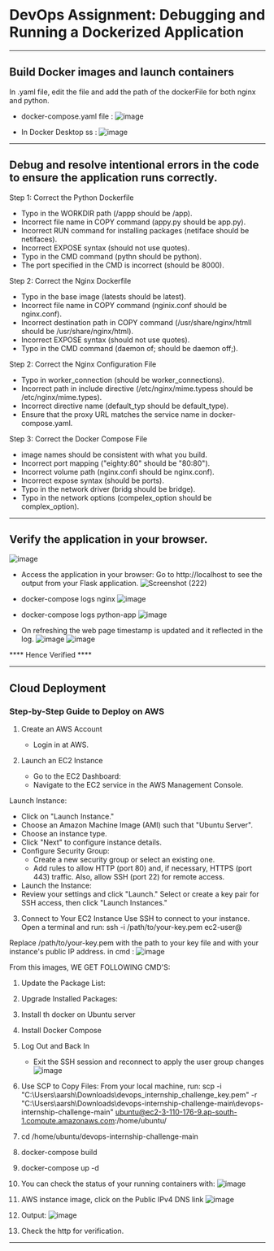 # DevOps Assignment: Debugging and Running a Dockerized Application


***********

## Build Docker images and launch containers
In .yaml file, edit the file and add the path of the dockerFile for both nginx and python.

- docker-compose.yaml file :
![image](https://github.com/user-attachments/assets/464b26fd-e98b-47f2-9ef0-768130e60b17)

- In Docker Desktop ss :
![image](https://github.com/user-attachments/assets/2f60a235-21a4-4e90-8a6f-08b938dc9c1c)
***********

## Debug and resolve intentional errors in the code to ensure the application runs correctly.
Step 1: Correct the Python Dockerfile
- Typo in the WORKDIR path (/appp should be /app).
- Incorrect file name in COPY command (appy.py should be app.py).
- Incorrect RUN command for installing packages (netiface should be netifaces).
- Incorrect EXPOSE syntax (should not use quotes).
- Typo in the CMD command (pythn should be python).
- The port specified in the CMD is incorrect (should be 8000).

Step 2: Correct the Nginx Dockerfile
- Typo in the base image (latests should be latest).
- Incorrect file name in COPY command (nginix.conf should be nginx.conf).
- Incorrect destination path in COPY command (/usr/share/nginx/htmll should be /usr/share/nginx/html).
- Incorrect EXPOSE syntax (should not use quotes).
- Typo in the CMD command (daemon of; should be daemon off;).

Step 2: Correct the Nginx Configuration File
- Typo in worker_connection (should be worker_connections).
- Incorrect path in include directive (/etc/nginx/mime.typess should be /etc/nginx/mime.types).
- Incorrect directive name (default_typ should be default_type).
- Ensure that the proxy URL matches the service name in docker-compose.yaml.

Step 3: Correct the Docker Compose File
- image names should be consistent with what you build.
- Incorrect port mapping ("eighty:80" should be "80:80").
- Incorrect volume path (nginx.confi should be nginx.conf).
- Incorrect expose syntax (should be ports).
- Typo in the network driver (bridg should be bridge).
- Typo in the network options (compelex_option should be complex_option).
***********

## Verify the application in your browser.
![image](https://github.com/user-attachments/assets/5e907170-b629-4320-90b7-bd58f418e834)

- Access the application in your browser:
   Go to http://localhost to see the output from your Flask application.
![Screenshot (222)](https://github.com/user-attachments/assets/776cec7f-cb8b-45dd-9509-a763d6df5419)

- docker-compose logs nginx 
![image](https://github.com/user-attachments/assets/d09d9798-fbf2-43dd-9ff3-1f0f5313cd43)

- docker-compose logs python-app
![image](https://github.com/user-attachments/assets/57d939a6-5a60-4e16-abbe-07e3ccc691b2)

- On refreshing the web page timestamp is updated and it reflected in the log.
![image](https://github.com/user-attachments/assets/27ec6a5f-e30f-4f08-9bbb-de7641273102)
![image](https://github.com/user-attachments/assets/28cc2af3-62ff-439f-9a03-5ab7ec416b9d)

**** Hence Verified ****
***********

## Cloud Deployment
### Step-by-Step Guide to Deploy on AWS
1. Create an AWS Account
   - Login in at AWS.

2. Launch an EC2 Instance
   - Go to the EC2 Dashboard:
   - Navigate to the EC2 service in the AWS Management Console.

Launch Instance:
- Click on "Launch Instance."
- Choose an Amazon Machine Image (AMI) such that "Ubuntu Server".
- Choose an instance type.
- Click "Next" to configure instance details.
- Configure Security Group:
   - Create a new security group or select an existing one.
   - Add rules to allow HTTP (port 80) and, if necessary, HTTPS (port 443) traffic. Also, allow SSH (port 22) for remote access.
- Launch the Instance:
- Review your settings and click "Launch."
Select or create a key pair for SSH access, then click "Launch Instances."

3. Connect to Your EC2 Instance
Use SSH to connect to your instance. Open a terminal and run:
      ssh -i /path/to/your-key.pem ec2-user@<your-ec2-public-ip>

Replace /path/to/your-key.pem with the path to your key file and <your-ec2-public-ip> with your instance's public IP address.
in cmd :
![image](https://github.com/user-attachments/assets/43a3843e-72e3-4265-adab-ad9d4ebca0dc)

From this images, WE GET FOLLOWING CMD'S:
   1. Update the Package List:
   2. Upgrade Installed Packages:
   3. Install th docker on Ubuntu server
   4. Install Docker Compose
   5. Log Out and Back In
      - Exit the SSH session and reconnect to apply the user group changes
![image](https://github.com/user-attachments/assets/30302863-679e-4fd8-8385-3320d43d25cc)

   6. Use SCP to Copy Files: From your local machine, run:
         scp -i "C:\Users\aarsh\Downloads\devops_internship_challenge_key.pem" -r "C:\Users\aarsh\Downloads\devops-internship-challenge-main\devops-internship-challenge-main" ubuntu@ec2-3-110-176-9.ap-south-1.compute.amazonaws.com:/home/ubuntu/
   7.  cd /home/ubuntu/devops-internship-challenge-main
   8.  docker-compose build
   9.  docker-compose up -d
   10.  You can check the status of your running containers with:
![image](https://github.com/user-attachments/assets/46c96a46-b268-4575-86df-bca7277aa73f)
   11. AWS instance image, click on the Public IPv4 DNS link 
       ![image](https://github.com/user-attachments/assets/f6f94503-3788-46a0-b47f-e01d35a6e2b9)
   12. Output:
       ![image](https://github.com/user-attachments/assets/cdcbf631-27c5-44cd-bbf6-231668c72db3)
   13. Check the http for verification.
 *******************************************
 

